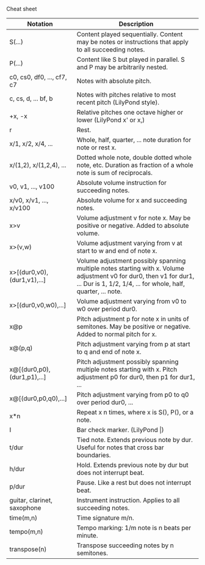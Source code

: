 Cheat sheet

| Notation | Description |
| --- | --- |
| S(...)                      | Content played sequentially. Content may be notes or instructions that apply to all succeeding notes. |
| P(...)                      | Content like S but played in parallel. S and P may be arbitrarily nested. |
| c0, cs0, df0, ..., cf7, c7  | Notes with absolute pitch. |
| c, cs, d, ... bf, b         | Notes with pitches relative to most recent pitch (LilyPond style).|
| +x, -x                      | Relative pitches one octave higher or lower (LilyPond x' or x,)
| r                           | Rest. |
| x/1, x/2, x/4, ...          | Whole, half, quarter, ... note duration for note or rest x. |
| x/(1,2), x/(1,2,4), ...     | Dotted whole note, double dotted whole note, etc. Duration as fraction of a whole note is sum of reciprocals. |
| v0, v1, ..., v100           | Absolute volume instruction for succeeding notes. |
| x/v0, x/v1, ..., x/v100     | Absolute volume for x and succeeding notes. |
| x>v                         | Volume adjustment v for note x. May be positive or negative. Added to absolute volume. |
| x>(v,w)                     | Volume adjustment varying from v at start to w and end of note x. |
| x>[(dur0,v0),(dur1,v1),...] | Volume adjustment possibly spanning multiple notes starting with x. Volume adjustment v0 for dur0, then v1 for dur1, ... Dur is 1, 1/2, 1/4, ... for whole, half, quarter, ... note. |
| x>[(dur0,v0,w0),...]        | Volume adjustment varying from v0 to w0 over period dur0. |
| x@p                         | Pitch adjustment p for note x in units of semitones. May be positive or negative. Added to normal pitch for x. |
| x@(p,q)                     | Pitch adjustment varying from p at start to q and end of note x. |
| x@[(dur0,p0),(dur1,p1),...] | Pitch adjustment possibly spanning multiple notes starting with x. Pitch adjustment p0 for dur0, then p1 for dur1, ... |
| x@[(dur0,p0,q0),...]        | Pitch adjustment varying from p0 to q0 over period dur0, ... |
| x*n                         | Repeat x n times, where x is S(), P(), or a note. |
| I                           | Bar check marker. (LilyPond \|) |
| t/dur                       | Tied note. Extends previous note by dur. Useful for notes that cross bar boundaries. |
| h/dur                       | Hold. Extends previous note by dur but does not interrupt beat. |
| p/dur                       | Pause. Like a rest but does not interrupt beat. |
| guitar, clarinet, saxophone | Instrument instruction. Applies to all succeeding notes. |
| time(m,n)                   | Time signature m/n.
| tempo(m,n)                  | Tempo marking: 1/m note is n beats per minute. |
| transpose(n)                | Transpose succeeding notes by n semitones. |

